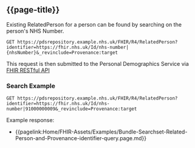 ## {{page-title}}

Existing RelatedPerson for a person can be found by searching on the person's NHS Number.

```
GET https://pdsrepository.example.nhs.uk/FHIR/R4/RelatedPerson?identifier=https://fhir.nhs.uk/Id/nhs-number|{nhsNumber}&_revinclude=Provenance:target
```

This request is then submitted to the Personal Demographics Service via [FHIR RESTful API](https://hl7.org/fhir/R4/http.html)  


### Search Example

```
GET https://pdsrepository.example.nhs.uk/FHIR/R4/RelatedPerson?identifier=https://fhir.nhs.uk/Id/nhs-number|91000000009&_revinclude=Provenance:target
```

Example response:
- {{pagelink:Home/FHIR-Assets/Examples/Bundle-Searchset-Related-Person-and-Provenance-identifier-query.page.md}} 
